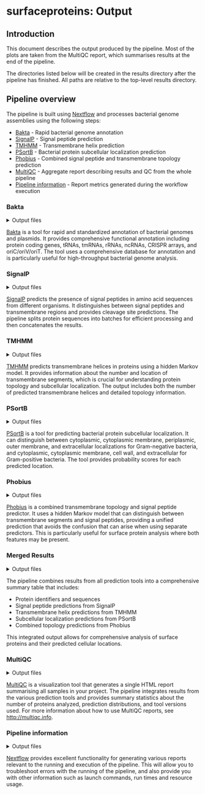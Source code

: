 # surfaceproteins: Output

## Introduction

This document describes the output produced by the pipeline. Most of the plots are taken from the MultiQC report, which summarises results at the end of the pipeline.

The directories listed below will be created in the results directory after the pipeline has finished. All paths are relative to the top-level results directory.

## Pipeline overview

The pipeline is built using [Nextflow](https://www.nextflow.io/) and processes bacterial genome assemblies using the following steps:

- [Bakta](#bakta) - Rapid bacterial genome annotation
- [SignalP](#signalp) - Signal peptide prediction
- [TMHMM](#tmhmm) - Transmembrane helix prediction
- [PSortB](#psortb) - Bacterial protein subcellular localization prediction
- [Phobius](#phobius) - Combined signal peptide and transmembrane topology prediction
- [MultiQC](#multiqc) - Aggregate report describing results and QC from the whole pipeline
- [Pipeline information](#pipeline-information) - Report metrics generated during the workflow execution

### Bakta

<details markdown="1">
<summary>Output files</summary>

- `bakta/`
  - `*.gff3`: Annotation in GFF3 format
  - `*.gbff`: Annotation in GenBank format
  - `*.embl`: Annotation in EMBL format
  - `*.fna`: Nucleotide sequences of the assembly
  - `*.faa`: Amino acid sequences of predicted proteins
  - `*.ffn`: Nucleotide sequences of predicted genes
  - `*.tsv`: Summary of annotations in TSV format
  - `*.txt`: Detailed annotation report
  - `*.hypotheticals.tsv`: Summary of hypothetical proteins
  - `*.hypotheticals.faa`: Amino acid sequences of hypothetical proteins

</details>

[Bakta](https://github.com/oschwengers/bakta) is a tool for rapid and standardized annotation of bacterial genomes and plasmids. It provides comprehensive functional annotation including protein coding genes, tRNAs, tmRNAs, rRNAs, ncRNAs, CRISPR arrays, and oriC/oriV/oriT. The tool uses a comprehensive database for annotation and is particularly useful for high-throughput bacterial genome analysis.

### SignalP

<details markdown="1">
<summary>Output files</summary>

- `signalp/`
  - `*_signalp_summary.csv`: Combined summary of signal peptide predictions for all proteins
  - Individual prediction files for protein batches (split files)

</details>

[SignalP](https://services.healthtech.dtu.dk/service.php?SignalP) predicts the presence of signal peptides in amino acid sequences from different organisms. It distinguishes between signal peptides and transmembrane regions and provides cleavage site predictions. The pipeline splits protein sequences into batches for efficient processing and then concatenates the results.

### TMHMM

<details markdown="1">
<summary>Output files</summary>

- `tmhmm/`
  - `*_tmhmm_summary.tsv`: Combined summary of transmembrane helix predictions
  - Individual annotation and summary files for protein batches

</details>

[TMHMM](https://services.healthtech.dtu.dk/service.php?TMHMM-2.0) predicts transmembrane helices in proteins using a hidden Markov model. It provides information about the number and location of transmembrane segments, which is crucial for understanding protein topology and subcellular localization. The output includes both the number of predicted transmembrane helices and detailed topology information.

### PSortB

<details markdown="1">
<summary>Output files</summary>

- `psortb/`
  - `*.txt`: Raw PSortB output with localization predictions
  - `*_psortb_parsed.csv`: Parsed and formatted localization predictions

</details>

[PSortB](https://www.psort.org/psortb/) is a tool for predicting bacterial protein subcellular localization. It can distinguish between cytoplasmic, cytoplasmic membrane, periplasmic, outer membrane, and extracellular localizations for Gram-negative bacteria, and cytoplasmic, cytoplasmic membrane, cell wall, and extracellular for Gram-positive bacteria. The tool provides probability scores for each predicted location.

### Phobius

<details markdown="1">
<summary>Output files</summary>

- `phobius/`
  - `*.txt`: Phobius predictions combining signal peptide and transmembrane topology

</details>

[Phobius](https://phobius.sbc.su.se/) is a combined transmembrane topology and signal peptide predictor. It uses a hidden Markov model that can distinguish between transmembrane segments and signal peptides, providing a unified prediction that avoids the confusion that can arise when using separate predictors. This is particularly useful for surface protein analysis where both features may be present.

### Merged Results

<details markdown="1">
<summary>Output files</summary>

- `merged_results/`
  - `*_surface_proteins_summary.tsv`: Final integrated table combining all prediction results

</details>

The pipeline combines results from all prediction tools into a comprehensive summary table that includes:
- Protein identifiers and sequences
- Signal peptide predictions from SignalP
- Transmembrane helix predictions from TMHMM
- Subcellular localization predictions from PSortB
- Combined topology predictions from Phobius

This integrated output allows for comprehensive analysis of surface proteins and their predicted cellular locations.

### MultiQC

<details markdown="1">
<summary>Output files</summary>

- `multiqc/`
  - `multiqc_report.html`: a standalone HTML file that can be viewed in your web browser.
  - `multiqc_data/`: directory containing parsed statistics from the different tools used in the pipeline.
  - `multiqc_plots/`: directory containing static images from the report in various formats.

</details>

[MultiQC](http://multiqc.info) is a visualization tool that generates a single HTML report summarising all samples in your project. The pipeline integrates results from the various prediction tools and provides summary statistics about the number of proteins analyzed, prediction distributions, and tool versions used. For more information about how to use MultiQC reports, see <http://multiqc.info>.

### Pipeline information

<details markdown="1">
<summary>Output files</summary>

- `pipeline_info/`
  - Reports generated by Nextflow: `execution_report.html`, `execution_timeline.html`, `execution_trace.txt` and `pipeline_dag.dot`/`pipeline_dag.svg`.
  - Reports generated by the pipeline: `pipeline_report.html`, `pipeline_report.txt` and `software_versions.yml`. The `pipeline_report*` files will only be present if the `--email` / `--email_on_fail` parameter's are used when running the pipeline.
  - Reformatted samplesheet files used as input to the pipeline: `samplesheet.valid.csv`.
  - Parameters used by the pipeline run: `params.json`.

</details>

[Nextflow](https://www.nextflow.io/docs/latest/tracing.html) provides excellent functionality for generating various reports relevant to the running and execution of the pipeline. This will allow you to troubleshoot errors with the running of the pipeline, and also provide you with other information such as launch commands, run times and resource usage.